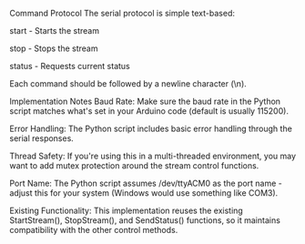 Command Protocol
The serial protocol is simple text-based:

start - Starts the stream

stop - Stops the stream

status - Requests current status

Each command should be followed by a newline character (\n).

Implementation Notes
Baud Rate: Make sure the baud rate in the Python script matches what's set in your Arduino code (default is usually 115200).

Error Handling: The Python script includes basic error handling through the serial responses.

Thread Safety: If you're using this in a multi-threaded environment, you may want to add mutex protection around the stream control functions.

Port Name: The Python script assumes /dev/ttyACM0 as the port name - adjust this for your system (Windows would use something like COM3).

Existing Functionality: This implementation reuses the existing StartStream(), StopStream(), and SendStatus() functions, so it maintains compatibility with the other control methods.
